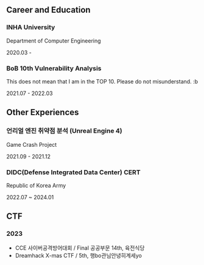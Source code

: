 ## Career and Education

### INHA University

Department of Computer Engineering

2020.03 -

### BoB 10th Vulnerability Analysis

This does not mean that I am in the TOP 10. Please do not misunderstand. :b

2021.07 - 2022.03

## Other Experiences

### 언리얼 엔진 취약점 분석 (Unreal Engine 4)

Game Crash Project

2021.09 - 2021.12

### DIDC(Defense Integrated Data Center) CERT

Republic of Korea Army

2022.07 ~ 2024.01

## CTF

### 2023

- CCE 사이버공격방어대회 / Final 공공부문 14th, 육전식당
- Dreamhack X-mas CTF / 5th, 행bo관님안녕히계세yo

<!--
**bean5oup/bean5oup** is a ✨ _special_ ✨ repository because its `README.md` (this file) appears on your GitHub profile.

Here are some ideas to get you started:

- 🔭 I’m currently working on ...
- 🌱 I’m currently learning ...
- 👯 I’m looking to collaborate on ...
- 🤔 I’m looking for help with ...
- 💬 Ask me about ...
- 📫 How to reach me: ...
- 😄 Pronouns: ...
- ⚡ Fun fact: ...
-->
